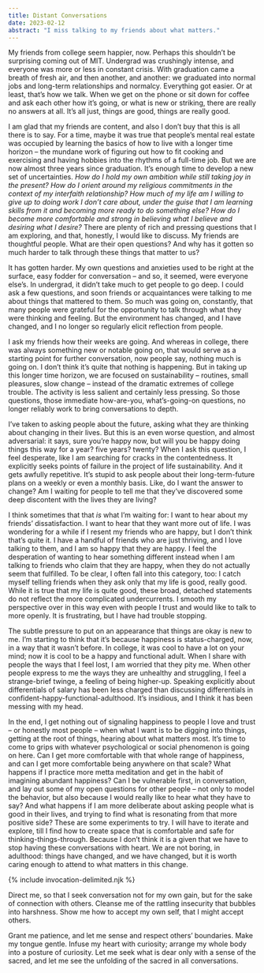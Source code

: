 ```yaml
---
title: Distant Conversations
date: 2023-02-12
abstract: "I miss talking to my friends about what matters."
---
```


My friends from college seem happier, now. Perhaps this shouldn’t be surprising coming out of MIT. Undergrad was crushingly intense, and everyone was more or less in constant crisis. With graduation came a breath of fresh air, and then another, and another: we graduated into normal jobs and long-term relationships and normalcy. Everything got easier. Or at least, that’s how we talk. When we get on the phone or sit down for coffee and ask each other how it’s going, or what is new or striking, there are really no answers at all. It’s all just, things are good, things are really good.

I am glad that my friends are content, and also I don’t buy that this is all there is to say. For a time, maybe it was true that people’s mental real estate was occupied by learning the basics of how to live with a longer time horizon – the mundane work of figuring out how to fit cooking and exercising and having hobbies into the rhythms of a full-time job. But we are now almost three years since graduation. It’s enough time to develop a new set of uncertainties. *How do I hold my own ambition while still taking joy in the present? How do I orient around my religious commitments in the context of my interfaith relationship? How much of my life am I willing to give up to doing work I don’t care about, under the guise that I am learning skills from it and becoming more ready to do something else? How do I become more comfortable and strong in believing what I believe and desiring what I desire?* There are plenty of rich and pressing questions that I am exploring, and that, honestly, I would like to discuss. My friends are thoughtful people. What are their open questions? And why has it gotten so much harder to talk through these things that matter to us?

It has gotten harder. My own questions and anxieties used to be right at the surface, easy fodder for conversation – and so, it seemed, were everyone else’s. In undergrad, it didn’t take much to get people to go deep. I could ask a few questions, and soon friends or acquaintances were talking to me about things that mattered to them. So much was going on, constantly, that many people were grateful for the opportunity to talk through what they were thinking and feeling. But the environment has changed, and I have changed, and I no longer so regularly elicit reflection from people.

I ask my friends how their weeks are going. And whereas in college, there was always something new or notable going on, that would serve as a starting point for further conversation, now people say, nothing much is going on. I don’t think it’s quite that nothing is happening. But in taking up this longer time horizon, we are focused on sustainability – routines, small pleasures, slow change – instead of the dramatic extremes of college trouble. The activity is less salient and certainly less pressing. So those questions, those immediate how-are-you, what’s-going-on questions, no longer reliably work to bring conversations to depth.

I’ve taken to asking people about the future, asking what they are thinking about changing in their lives. But this is an even worse question, and almost adversarial: it says, sure you’re happy now, but will you be happy doing things this way for a year? five years? twenty? When I ask this question, I feel desperate, like I am searching for cracks in the contentedness. It explicitly seeks points of failure in the project of life sustainability.  And it gets awfully repetitive. It’s stupid to ask people about their long-term-future plans on a weekly or even a monthly basis. Like, do I want the answer to change? Am I waiting for people to tell me that they’ve discovered some deep discontent with the lives they are living?

I think sometimes that that *is* what I’m waiting for: I want to hear about my friends’ dissatisfaction. I want to hear that they want more out of life. I was wondering for a while if I resent my friends who are happy, but I don’t think that’s quite it. I have a handful of friends who are just thriving, and I love talking to them, and I am so happy that they are happy. I feel the desperation of wanting to hear something different instead when I am talking to friends who claim that they are happy, when they do not actually seem that fulfilled. To be clear, I often fall into this category, too: I catch myself telling friends when they ask only that my life is good, really good. While it is true that my life is quite good, these broad, detached statements do not reflect the more complicated undercurrents. I smooth my perspective over in this way even with people I trust and would like to talk to more openly. It is frustrating, but I have had trouble stopping.

The subtle pressure to put on an appearance that things are okay is new to me. I’m starting to think that it’s because happiness is status-charged, now, in a way that it wasn’t before. In college, it was cool to have a lot on your mind; now it is cool to be a happy and functional adult. When I share with people the ways that I feel lost, I am worried that they pity me. When other people express to me the ways they are unhealthy and struggling, I feel a strange-brief twinge, a feeling of being higher-up. Speaking explicitly about differentials of salary has been less charged than discussing differentials in confident-happy-functional-adulthood. It’s insidious, and I think it has been messing with my head.

In the end, I get nothing out of signaling happiness to people I love and trust – or honestly most people – when what I want is to be digging into things, getting at the root of things, hearing about what matters most. It’s time to come to grips with whatever psychological or social phenomenon is going on here. Can I get more comfortable with that whole range of happiness, and can I get more comfortable being anywhere on that scale? What happens if I practice more metta meditation and get in the habit of imagining abundant happiness? Can I be vulnerable first, in conversation, and lay out some of my open questions for other people – not only to model the behavior, but also because I would really like to hear what they have to say? And what happens if I am more deliberate about asking people what is good in their lives, and trying to find what is resonating from that more positive side? These are some experiments to try. I will have to iterate and explore, till I find how to create space that is comfortable and safe for thinking-things-through. Because I don’t think it is a given that we have to stop having these conversations with heart. We are not boring, in adulthood: things have changed, and we have changed, but it is worth caring enough to attend to what matters in this change.

{% include invocation-delimited.njk %}

Direct me, so that I seek conversation not for my own gain, but for the sake of connection with others. Cleanse me of the rattling insecurity that bubbles into harshness. Show me how to accept my own self, that I might accept others.

Grant me patience, and let me sense and respect others’ boundaries. Make my tongue gentle. Infuse my heart with curiosity; arrange my whole body into a posture of curiosity. Let me seek what is dear only with a sense of the sacred, and let me see the unfolding of the sacred in all conversations.
